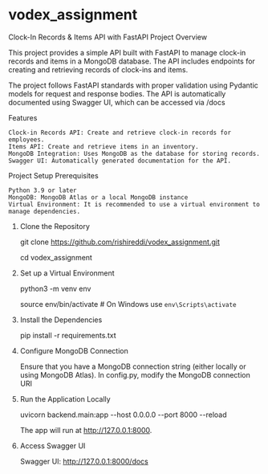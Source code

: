 # vodex_assignment

Clock-In Records & Items API with FastAPI
Project Overview

This project provides a simple API built with FastAPI to manage clock-in records and items in a MongoDB database. The API includes endpoints for creating and retrieving records of clock-ins and items.

The project follows FastAPI standards with proper validation using Pydantic models for request and response bodies. The API is automatically documented using Swagger UI, which can be accessed via /docs

Features

    Clock-in Records API: Create and retrieve clock-in records for employees.
    Items API: Create and retrieve items in an inventory.
    MongoDB Integration: Uses MongoDB as the database for storing records.
    Swagger UI: Automatically generated documentation for the API.

Project Setup
Prerequisites

    Python 3.9 or later
    MongoDB: MongoDB Atlas or a local MongoDB instance
    Virtual Environment: It is recommended to use a virtual environment to manage dependencies.

1. Clone the Repository

    git clone https://github.com/rishireddi/vodex_assignment.git

    cd vodex_assignment

2. Set up a Virtual Environment

    python3 -m venv env
    
    source env/bin/activate  # On Windows use `env\Scripts\activate`

3. Install the Dependencies

    pip install -r requirements.txt

4. Configure MongoDB Connection

    Ensure that you have a MongoDB connection string (either locally or using MongoDB Atlas). In config.py, modify the MongoDB connection URI

5. Run the Application Locally

    uvicorn backend.main:app --host 0.0.0.0 --port 8000 --reload

    The app will run at http://127.0.0.1:8000.

6. Access Swagger UI

    Swagger UI: http://127.0.0.1:8000/docs